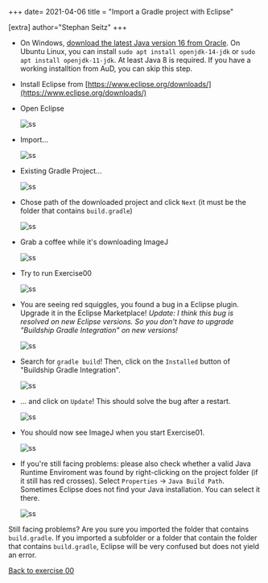 
+++
date= 2021-04-06
title = "Import a Gradle project with Eclipse"

[extra]
author="Stephan Seitz"
+++


- On Windows, [download the latest Java version 16 from Oracle](https://www.oracle.com/java/technologies/javase-jdk16-downloads.html).
  On Ubuntu Linux, you can install `sudo apt install openjdk-14-jdk` or `sudo apt install openjdk-11-jdk`.
  At least Java 8 is required. If you have a working installtion from AuD, you can skip this step.

- Install Eclipse from [https://www.eclipse.org/downloads/](https://www.eclipse.org/downloads/)

- Open Eclipse 

  ![ss](1.png)  

- Import...

  ![ss](2.png)  

- Existing Gradle Project...

  ![ss](3.png)  

- Chose path of the downloaded project and click `Next` (it must be the folder that contains `build.gradle`)

  ![ss](4.png)  

- Grab a coffee while it's downloading ImageJ

  ![ss](5.png)  

- Try to run Exercise00

  ![ss](run.png)  

- You are seeing red squiggles, you found a bug in a Eclipse plugin. Upgrade it in the Eclipse Marketplace! 
  *Update: I think this bug is resolved on new Eclipse versions. So you don't have to upgrade "Buildship Gradle Integration" on new versions!*

  ![ss](marketplace.png)  

- Search for `gradle build`! Then, click on the `Installed` button of "Buildship Gradle Integration".

  ![ss](search_for_gradle_build.png)

- ... and click on `Update`! This should solve the bug after a restart.

  ![ss](eclipse_gradle.png)


- You should now see ImageJ when you start Exercise01.

  ![ss](imagej.png)

- If you're still facing problems: please also check whether a valid Java Runtime Enviroment was found by right-clicking on the project folder
  (if it still has red crosses). Select `Properties` -> `Java Build Path`. Sometimes Eclipse does not find your Java
  installation. You can select it there.

  ![ss](6.png)

Still facing problems? Are you sure you imported the folder that contains `build.gradle`.
If you imported a subfolder or a folder that contain the folder that contains `build.gradle`, Eclipse will be very confused
but does not yield an error.

[Back to exercise 00](../exercise-0)
